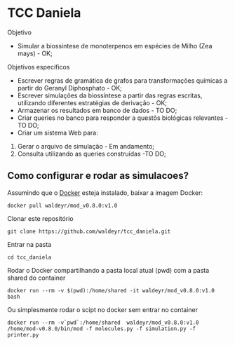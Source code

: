 # TCC Daniela

Objetivo

* Simular a biossíntese de monoterpenos em espécies de Milho (Zea mays) - OK;

Objetivos específicos

* Escrever regras de gramática de grafos para transformações químicas a partir do Geranyl Diphosphato - OK;
* Escrever simulações da biossíntese a partir das regras escritas, utilizando diferentes estratégias de derivação - OK;
* Armazenar os resultados em banco de dados - TO DO;
* Criar queries no banco para responder a questõs biológicas relevantes - TO DO;
* Criar um sistema Web para:
1. Gerar o arquivo de simulação - Em andamento;
2. Consulta utilizando as queries construídas -TO DO;

## Como configurar e rodar as simulacoes?

Assumindo que o [Docker](https://docs.docker.com/install/linux/docker-ce/ubuntu/) esteja instalado, baixar a imagem Docker:

`docker pull waldeyr/mod_v0.8.0:v1.0`

Clonar este repositório

`git clone https://github.com/waldeyr/tcc_daniela.git`

Entrar na pasta

`cd tcc_daniela`

Rodar o Docker compartilhando a pasta local atual (pwd) com a pasta shared do container

`docker run --rm -v $(pwd):/home/shared -it waldeyr/mod_v0.8.0:v1.0 bash`

Ou simplesmente rodar o scipt no docker sem entrar no container

``docker run --rm -v`pwd`:/home/shared  waldeyr/mod_v0.8.0:v1.0 /home/mod-v0.8.0/bin/mod -f molecules.py -f simulation.py -f printer.py ``

